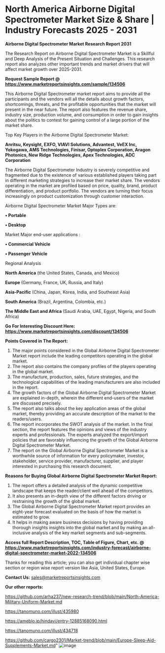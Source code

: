# North America Airborne Digital Spectrometer Market Size & Share | Industry Forecasts 2025 - 2031

<strong>Airborne Digital Spectrometer Market Research Report 2031</strong>

The Research Report on Airborne Digital Spectrometer Market is a Skillful and Deep Analysis of the Present Situation and Challenges. This research report also analyzes other important trends and market drivers that will affect market growth over 2025-2031.

<strong>Request Sample Report @ <a href=https://www.marketreportsinsights.com/sample/134506>https://www.marketreportsinsights.com/sample/134506</a></strong>

This Airborne Digital Spectrometer market report aims to provide all the participants and the vendors will all the details about growth factors, shortcomings, threats, and the profitable opportunities that the market will present in the near future. The report also features the revenue share, industry size, production volume, and consumption in order to gain insights about the politics to contest for gaining control of a large portion of the market share.

Top Key Players in the Airborne Digital Spectrometer Market:

<strong>Anritsu, Keysight, EXFO, VIAVI Solutions, Advantest, VeEX Inc, Yokogawa, AMS Technologies, Finisar, Optoplex Corporation, Aragon Photonics, New Ridge Technologies, Apex Technologies, ADC Corporation</strong>

The Airborne Digital Spectrometer Industry is severely competitive and fragmented due to the existence of various established players taking part in different marketing strategies to increase their market share. The vendors operating in the market are profiled based on price, quality, brand, product differentiation, and product portfolio. The vendors are turning their focus increasingly on product customization through customer interaction.

Airborne Digital Spectrometer Market Major Types are:

<strong>• Portable

• Desktop</strong>

Market Major end-user applications :

<strong>• Commercial Vehicle

• Passenger Vehicle</strong>

Regional Analysis

</u><strong><b>North America</b></strong> (the United States, Canada, and Mexico)

<strong><b>Europe </b></strong>(Germany, France, UK, Russia, and Italy)

<strong><b>Asia-Pacific</b></strong> (China, Japan, Korea, India, and Southeast Asia)

<strong><b>South America</b></strong> (Brazil, Argentina, Colombia, etc.)

<strong><b>The Middle East and Africa</b></strong> (Saudi Arabia, UAE, Egypt, Nigeria, and South Africa)

<strong>Go For Interesting Discount Here: <a href=https://www.marketreportsinsights.com/discount/134506>https://www.marketreportsinsights.com/discount/134506</a></strong>

<strong>Points Covered in The Report:</strong>
<ol>
  <li>The major points considered in the Global Airborne Digital Spectrometer Market report include the leading competitors operating in the global market.</li>
  <li>The report also contains the company profiles of the players operating in the global market.</li>
  <li>The manufacture, production, sales, future strategies, and the technological capabilities of the leading manufacturers are also included in the report.</li>
  <li>The growth factors of the Global Airborne Digital Spectrometer Market are explained in-depth, wherein the different end-users of the market are discussed precisely.</li>
  <li>The report also talks about the key application areas of the global market, thereby providing an accurate description of the market to the readers/users.</li>
  <li>The report incorporates the SWOT analysis of the market. In the final section, the report features the opinions and views of the industry experts and professionals. The experts analyzed the export/import policies that are favorably influencing the growth of the Global Airborne Digital Spectrometer Market.</li>
  <li>The report on the Global Airborne Digital Spectrometer Market is a worthwhile source of information for every policymaker, investor, stakeholder, service provider, manufacturer, supplier, and player interested in purchasing this research document.</li>
</ol>
<strong>Reasons for Buying Global Airborne Digital Spectrometer Market Report:</strong>

<ol>
  <li>The report offers a detailed analysis of the dynamic competitive landscape that keeps the reader/client well ahead of the competitors.</li>
  <li>It also presents an in-depth view of the different factors driving or restraining the growth of the global market.</li>
  <li>The Global Airborne Digital Spectrometer Market report provides an eight-year forecast evaluated on the basis of how the market is estimated to grow.</li>
  <li>It helps in making aware business decisions by having providing thorough insights insights into the global market and by making an all-inclusive analysis of the key market segments and sub-segments.</li>
</ol>
<strong>Access full Report Description, TOC, Table of Figure, Chart, etc. @ <a href=https://www.marketreportsinsights.com/industry-forecast/airborne-digital-spectrometer-market-2022-134506>https://www.marketreportsinsights.com/industry-forecast/airborne-digital-spectrometer-market-2022-134506</a></strong>


Thanks for reading this article; you can also get individual chapter wise section or region wise report version like Asia, United States, Europe.

<strong>Contact Us:</strong>
sales@marketreportsinsights.com

<strong>Our other reports:</strong>

<a href=https://github.com/arha237/new-research-trend/blob/main/North-America-Military-Uniform-Market.md>https://github.com/arha237/new-research-trend/blob/main/North-America-Military-Uniform-Market.md</a>

<a href=https://tanomuno.com/illust/435980>https://tanomuno.com/illust/435980</a>

<a href=https://ameblo.jp/hindavi/entry-12885168090.html>https://ameblo.jp/hindavi/entry-12885168090.html</a>

<a href=https://tanomuno.com/illust/434718>https://tanomuno.com/illust/434718</a>

<a href=https://github.com/cargo2301/Market-trend/blob/main/Europe-Sleep-Aid-Supplements-Market.md>https://github.com/cargo2301/Market-trend/blob/main/Europe-Sleep-Aid-Supplements-Market.md</a>"
![image](https://github.com/user-attachments/assets/bd4987f5-ed07-4b2b-8cfe-cb7db1ede799)
